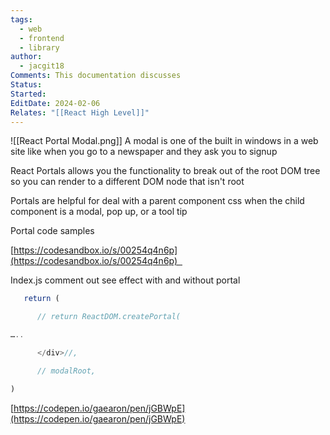 ```yaml
---
tags:
  - web
  - frontend
  - library
author:
  - jacgit18
Comments: This documentation discusses
Status: 
Started: 
EditDate: 2024-02-06
Relates: "[[React High Level]]"
---
```

![[React Portal Modal.png]]
A modal is one of the built in windows in a web site like when you go to a newspaper and they ask you to signup 

React Portals allows you the functionality to break out of the root DOM tree so you can render to a different DOM node that isn't root  

Portals are helpful for deal with a parent component css when the child component is a modal, pop up, or a tool tip 

Portal code samples 

[https://codesandbox.io/s/00254q4n6p](https://codesandbox.io/s/00254q4n6p)  

Index.js comment out see effect with and without portal  
```javascript
   return ( 

      // return ReactDOM.createPortal( 

….. 

      </div>//, 

      // modalRoot, 

) 
```

[https://codepen.io/gaearon/pen/jGBWpE](https://codepen.io/gaearon/pen/jGBWpE)